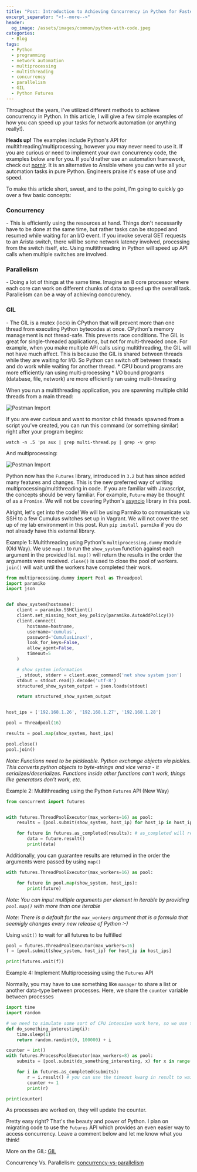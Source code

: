 ```yaml
---
title: "Post: Introduction to Achieving Concurrency in Python for Faster Network Automation"
excerpt_separator: "<!--more-->"
header:
  og_image: /assets/images/common/python-with-code.jpeg
categories:
  - Blog
tags:
  - Python
  - programming
  - network automation
  - multiprocessing
  - multithreading
  - concurrency
  - parallelism
  - GIL
  - Python Futures 
---
```


Throughout the years, I've utilized different methods to achieve concurrency in Python. In this article, I will 
give a few simple examples of how you can speed up your tasks for network automation (or anything really!).

**Heads up!** The examples include Python's API for multithreading/multiprocessing, however you may never need to use it.
If you are curious or need to implement your own concurrency code, the examples below are for you. 
If you'd rather use an automation framework, check out [nornir]. It is an alternative to Ansible where you can write 
all your automation tasks in pure Python. Engineers praise it's ease of use and speed. 

To make this article short, sweet, and to the point, I'm going to quickly go over a few basic concepts:

<h3>Concurrency</h3> - This is efficiently using the resources at hand. Things don't necessarily have to be done at the same time,
but rather tasks can be stopped and resumed while waiting for an I/O event. If you invoke several GET requests to an Arista switch,
there will be some network latency involved, processing from the switch itself, etc. Using multithreading in Python will
speed up API calls when multiple switches are involved. 

<h3>Parallelism</h3> - Doing a lot of things at the same time. Imagine an 8 core processor where each core can work on different
chunks of data to speed up the overall task. Parallelism can be a way of achieving conccurency. 

<h3>GIL</h3> - The GIL is a mutex (lock) in CPython that will prevent more than one thread from executing Python bytecodes at once. 
CPython's memory management is not thread-safe. This prevents race conditions. The GIL is great for single-threaded 
applications, but not for multi-threaded once.
For example, when you make multiple API calls using multithreading, the GIL will not have much affect. This is because
the GIL is shared between threads while they are waiting for I/O. So Python can switch off between threads and do work while waiting for another thread.
* CPU bound programs are more efficiently ran using multi-processing
* I/O bound programs (database, file, network) are more efficiently ran using multi-threading

When you run a multithreading application, you are spawning multiple child threads from a main thread:

<!--more-->

![Postman Import](/assets/images/python-network-automation-multiprocessing-multithreading/threads.jpg)

<!--more-->

If you are ever curious and want to monitor child threads spawned from a script you've created, you can run this command (or something similar) right after your program begins:

`watch -n .5 'ps aux | grep multi-thread.py | grep -v grep`

<!--more-->

And multiprocessing:

![Postman Import](/assets/images/python-network-automation-multiprocessing-multithreading/multiprocessing.png)

Python now has the `Futures` library, introduced in `3.2` but has since added many features and changes. This is the
new preferred way of writing multiprocessing/multithreading in code. If you are familiar with Javascript, the concepts
should be very familiar. For example, `Future` may be thought of as a `Promise`. We will not be covering Python's [asyncio]
library in this post. 

Alright, let's get into the code! We will be using Parmiko to communicate via SSH to a few Cumulus switches set up 
in Vagrant. We will not cover the set up of my lab environment in this post. Run `pip install parmiko` if you do not already have this external library. 

Example 1: Multithreading using Python's `multiprocessing.dummy` module (Old Way). We use `map()` to 
run the `show_system` function against each argument in the provided list. `map()` will return the results in the order
the arguments were received. `close()` is used to close the pool of workers. `join()` will wait until the workers
have completed their work.
```python
from multiprocessing.dummy import Pool as Threadpool
import paramiko
import json


def show_system(hostname):
    client = paramiko.SSHClient()
    client.set_missing_host_key_policy(paramiko.AutoAddPolicy())
    client.connect(
        hostname=hostname,
        username='cumulus',
        password='CumulusLinux!',
        look_for_keys=False,
        allow_agent=False,
        timeout=5
    )

    # show system information
    _, stdout, stderr = client.exec_command('net show system json')
    stdout = stdout.read().decode('utf-8')
    structured_show_system_output = json.loads(stdout)

    return structured_show_system_output


host_ips = ['192.168.1.26', '192.168.1.27', '192.168.1.28']

pool = Threadpool(16)

results = pool.map(show_system, host_ips)

pool.close()
pool.join()
```

_Note: Functions need to be pickleable. Python exchange objects via pickles. This converts python objects to 
byte-strings and vice versa - it serializes/deserializes. Functions inside other functions can't work, things like generators don't work, etc._

Example 2: Multithreading using the Python `Futures` API (New Way)
```python
from concurrent import futures


with futures.ThreadPoolExecutor(max_workers=16) as pool:
    results = [pool.submit(show_system, host_ip) for host_ip in host_ips]

    for future in futures.as_completed(results): # as_completed will return results as you get them
        data = future.result()
        print(data)
```

Additionally, you can guarantee results are returned in the order the arguments were passed by using `map()`
```python
with futures.ThreadPoolExecutor(max_workers=16) as pool:

    for future in pool.map(show_system, host_ips): 
        print(future)
```

_Note: You can input multiple arguments per element in iterable by providing `pool.map()` with more than one iterable_

_Note: There is a default for the `max_workers` argument that is a formula that seemigly changes every new release 
of Python :-)_

Using `wait()` to wait for all futures to be fulfilled
```python
pool = futures.ThreadPoolExecutor(max_workers=16)
f = [pool.submit(show_system, host_ip) for host_ip in host_ips]

print(futures.wait(f))
```

Example 4: Implement Multiprocessing using the `Futures` API

Normally, you may have to use something like `manager` to share a list or another data-type between processes. 
Here, we share the `counter` variable between processes
```python
import time
import random

# we need to simulate some sort of CPU intensive work here, so we use time.sleep()
def do_something_interesting(i):
    time.sleep(1)
    return random.randint(0, 100000) + i

counter = int()
with futures.ProcessPoolExecutor(max_workers=8) as pool:
    submits = [pool.submit(do_something_interesting, x) for x in range(0, 4)]

    for i in futures.as_completed(submits):
        r = i.result() # you can use the timeout kwarg in result to wait a certain time before moving on
        counter += 1
        print(r)

print(counter)
```

As processes are worked on, they will update the counter. 

Pretty easy right? That's the beauty and power of Python. I plan on migrating code to use the `Futures` API which provides
an even easier way to access concurrency. Leave a comment below and let me know what you think!

More on the GIL: [GIL] 

Concurrency Vs. Parallelism: [concurrency-vs-parallelism] 

[nornir]: https://github.com/nornir-automation/nornir
[GIL]: https://wiki.python.org/moin/GlobalInterpreterLock
[concurrency-vs-parallelism]: https://howtodoinjava.com/java/multi-threading/concurrency-vs-parallelism/
[asyncio]: https://docs.python.org/3/library/asyncio.html


